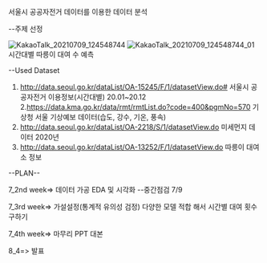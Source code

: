 서울시 공공자전거 데이터를 이용한 데이터 분석

--주제 선정

![KakaoTalk_20210709_124548744](https://user-images.githubusercontent.com/81397004/125020738-5f261b00-e0b4-11eb-801a-fed0ce502eec.jpg)
![KakaoTalk_20210709_124548744_01](https://user-images.githubusercontent.com/81397004/125020740-60efde80-e0b4-11eb-85c3-15428ebd9d71.jpg)
시간대별 따릉이 대여 수 예측

--Used Dataset
1. http://data.seoul.go.kr/dataList/OA-15245/F/1/datasetView.do#
서울시 공공자전거 이용정보(시간대별) 20.01~20.12
2.https://data.kma.go.kr/data/rmt/rmtList.do?code=400&pgmNo=570
기상청 서울 기상예보 데이터(습도, 강수, 기온, 풍속)
3. http://data.seoul.go.kr/dataList/OA-2218/S/1/datasetView.do
미세먼지 데이터 2020년
4. http://data.seoul.go.kr/dataList/OA-13252/F/1/datasetView.do
따릉이 대여소 정보



--PLAN--


7_2nd week=>
데이터 가공
EDA 및 시각화
--중간점검 7/9

7_3rd week=>
가설설정(통계적 유의성 검정)
다양한 모델 적합 해서 시간별 대여 횟수 구하기


7_4th week=>
마무리 PPT
대본

8_4=> 
발표
